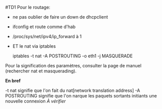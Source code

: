 #TD1 
Pour le routage:

- ne pas oublier de faire un down de dhcpclient
- ifconfig et route comme d'hab
- /proc/sys/net/ipv4/ip_forward à 1
- ET le nat via iptables

    iptables -t nat -A POSTROUTING -o eth1 -j MASQUERADE

Pour la signification des paramètres, consulter la page de manuel (rechercher
nat et masquerading). 

**En bref**  

-t nat signifie que l'on fait du nat[network translation address] 
-A POSTROUTING signifie que l'on narque les paquets sortants initiants une
nouvelle connexion *À vérifier* 
